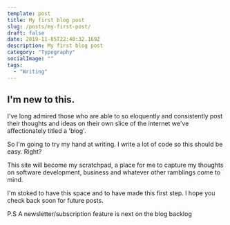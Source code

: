 ```yaml
---
template: post
title: My first blog post
slug: /posts/my-first-post/
draft: false
date: 2019-11-05T22:40:32.169Z
description: My first blog post
category: "Typography"
socialImage: ""
tags:
  - "Writing"
---
```


## I'm new to this. 

I've long admired those who are able to so eloquently and consistently post their thoughts and ideas on their own slice of the internet we've affectionately titled a 'blog'. 

So I'm going to try my hand at writing. I write a lot of code so this should be easy. Right?

This site will become my scratchpad, a place for me to capture my thoughts on software development, business and whatever other ramblings come to mind. 

I'm stoked to have this space and to have made this first step. I hope you check back soon for future posts.

P.S A newsletter/subscription feature is next on the blog backlog
